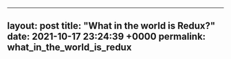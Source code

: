 
---
layout: post
title:      "What in the world is Redux?"
date:       2021-10-17 23:24:39 +0000
permalink:  what_in_the_world_is_redux
---

